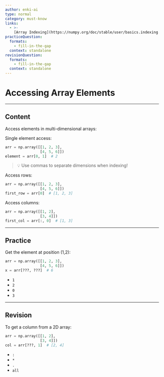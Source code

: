 ```yaml
---
author: enki-ai
type: normal
category: must-know
links:
  - >-
    [Array Indexing](https://numpy.org/doc/stable/user/basics.indexing.html){website}
practiceQuestion:
  formats:
    - fill-in-the-gap
  context: standalone
revisionQuestion:
  formats:
    - fill-in-the-gap
  context: standalone
---
```


# Accessing Array Elements

---

## Content

Access elements in multi-dimensional arrays:

Single element access:

```python
arr = np.array([[1, 2, 3],
                [4, 5, 6]])
element = arr[0, 1]  # 2
```

> 💡 Use commas to separate dimensions when indexing!

Access rows:

```python
arr = np.array([[1, 2, 3],
                [4, 5, 6]])
first_row = arr[0]  # [1, 2, 3]
```

Access columns:

```python
arr = np.array([[1, 2],
                [3, 4]])
first_col = arr[:, 0]  # [1, 3]
```

---

## Practice

Get the element at position (1,2):

```python
arr = np.array([[1, 2, 3],
                [4, 5, 6]])
x = arr[???, ???]  # 6
```

- `1`
- `2`
- `0`
- `3`

---

## Revision

To get a column from a 2D array:

```python
arr = np.array([[1, 2],
                [3, 4]])
col = arr[???, 1]  # [2, 4]
```

- `:`
- `*`
- `.`
- `all`
